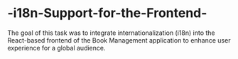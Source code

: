 # -i18n-Support-for-the-Frontend-
The goal of this task was to integrate internationalization (i18n) into the React-based frontend of the Book Management application to enhance user experience for a global audience.
